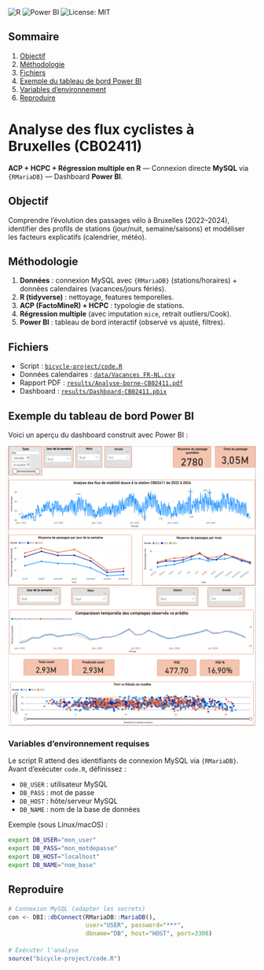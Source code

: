 ![R](https://img.shields.io/badge/R-276DC3?logo=r&logoColor=white)
![Power BI](https://img.shields.io/badge/PowerBI-F2C811?logo=power-bi&logoColor=black)
![License: MIT](https://img.shields.io/badge/License-MIT-green.svg)

## Sommaire
1. [Objectif](#objectif)
2. [Méthodologie](#méthodologie)
3. [Fichiers](#fichiers)
4. [Exemple du tableau de bord Power BI](#exemple-du-tableau-de-bord-power-bi)
5. [Variables d’environnement](#variables-denvironnement-requises)
6. [Reproduire](#reproduire)


# Analyse des flux cyclistes à Bruxelles (CB02411)
**ACP + HCPC + Régression multiple en R** — Connexion directe **MySQL** via `{RMariaDB}` — Dashboard **Power BI**.

## Objectif
Comprendre l’évolution des passages vélo à Bruxelles (2022–2024), identifier des profils de stations (jour/nuit, semaine/saisons) et modéliser les facteurs explicatifs (calendrier, météo).

## Méthodologie
1) **Données** : connexion MySQL avec `{RMariaDB}` (stations/horaires) + données calendaires (vacances/jours fériés).  
2) **R (tidyverse)** : nettoyage, features temporelles.  
3) **ACP (FactoMineR) + HCPC** : typologie de stations.  
4) **Régression multiple** (avec imputation `mice`, retrait outliers/Cook).  
5) **Power BI** : tableau de bord interactif (observé vs ajusté, filtres).

## Fichiers
- Script : [`bicycle-project/code.R`](bicycle-project/code.R)  
- Données calendaires : [`data/Vacances FR-NL.csv`](data/Vacances%20FR-NL.csv)  
- Rapport PDF : [`results/Analyse-borne-CB02411.pdf`](results/Analyse-borne-CB02411.pdf)  
- Dashboard : [`results/Dashboard-CB02411.pbix`](results/Dashboard-CB02411.pbix)

## Exemple du tableau de bord Power BI

Voici un aperçu du dashboard construit avec Power BI :

![Dashboard Power BI – vue 1](docs/dashboard-powerbi-1.png)
![Dashboard Power BI – vue 2](docs/dashboard-powerbi-2.png)



### Variables d’environnement requises
Le script R attend des identifiants de connexion MySQL via `{RMariaDB}`.  
Avant d’exécuter `code.R`, définissez :

- `DB_USER` : utilisateur MySQL
- `DB_PASS` : mot de passe
- `DB_HOST` : hôte/serveur MySQL
- `DB_NAME` : nom de la base de données

Exemple (sous Linux/macOS) :
```bash
export DB_USER="mon_user"
export DB_PASS="mon_motdepasse"
export DB_HOST="localhost"
export DB_NAME="nom_base"
```
## Reproduire
```r
# Connexion MySQL (adapter les secrets)
con <- DBI::dbConnect(RMariaDB::MariaDB(),
                      user="USER", password="***",
                      dbname="DB", host="HOST", port=3306)

# Exécuter l'analyse
source("bicycle-project/code.R")
